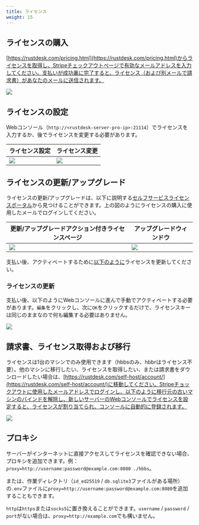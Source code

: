 ```yaml
---
title: ライセンス
weight: 15
---
```


## ライセンスの購入

[https://rustdesk.com/pricing.html](https://rustdesk.com/pricing.html)からライセンスを取得し、Stripeチェックアウトページで有効なメールアドレスを入力してください。支払いが成功裏に完了すると、ライセンス（および別メールで請求書）があなたのメールに送信されます。

![](/docs/en/self-host/rustdesk-server-pro/license/images/stripe.jpg)

## ライセンスの設定

Webコンソール（`http://<rustdesk-server-pro-ip>:21114`）でライセンスを入力するか、後でライセンスを変更する必要があります。

| ライセンス設定 | ライセンス変更 |
| --- | --- |
| ![](/docs/en/self-host/rustdesk-server-pro/license/images/set.png) | ![](/docs/en/self-host/rustdesk-server-pro/license/images/change.png) |

## ライセンスの更新/アップグレード

ライセンスの更新/アップグレードは、以下に説明する[セルフサービスライセンスポータル](https://rustdesk.com/self-host/account/)から見つけることができます。上の図のようにライセンスの購入に使用したメールでログインしてください。

| 更新/アップグレードアクション付きライセンスページ | アップグレードウィンドウ |
| --- | --- |
| ![](/docs/en/self-host/rustdesk-server-pro/license/images/renew.jpg?v2) | ![](/docs/en/self-host/rustdesk-server-pro/license/images/upgrade.png) |

支払い後、アクティベートするために[以下のように](/docs/en/self-host/rustdesk-server-pro/license/#refresh-license)ライセンスを更新してください。

### ライセンスの更新
支払い後、以下のようにWebコンソールに進んで手動でアクティベートする必要があります。`編集`をクリックし、次に`OK`をクリックするだけで、ライセンスキーは同じのままなので何も編集する必要はありません。

![](/docs/en/self-host/rustdesk-server-pro/license/images/updatelic.jpg)

## 請求書、ライセンス取得および移行

ライセンスは1台のマシンでのみ使用できます（hbbsのみ、hbbrはライセンス不要）。他のマシンに移行したい、ライセンスを取得したい、または請求書をダウンロードしたい場合は、[https://rustdesk.com/self-host/account/](https://rustdesk.com/self-host/account/)に移動してください。Stripeチョックアウトに使用したメールアドレスでログインし、以下のように移行元の古いマシンのバインドを解除し、新しいサーバーのWebコンソールでライセンスを設定すると、ライセンスが割り当てられ、コンソールに自動的に登録されます。

![](/docs/en/self-host/rustdesk-server-pro/license/images/unbind.jpg)

## プロキシ
サーバーがインターネットに直接アクセスしてライセンスを確認できない場合、プロキシを追加できます。例：`proxy=http://username:password@example.com:8080 ./hbbs`。

または、作業ディレクトリ（`id_ed25519` / `db.sqlite3`ファイルがある場所）の`.env`ファイルに`proxy=http://username:password@example.com:8080`を追加することもできます。

`http`は`https`または`socks5`に置き換えることができます。`username` / `password` / `port`がない場合は、`proxy=http://example.com`でも構いません。